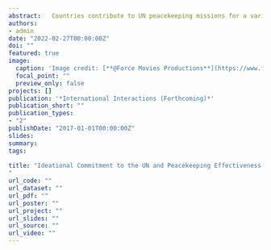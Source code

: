 ```yaml
---
abstract: 	Countries contribute to UN peacekeeping missions for a variety of reasons. That diversion of interest affects how the operations' mandates are fulfilled. While some troop-providers align with the UN's ideals and directives, others act in favor of their private benefits. Drawing on the conflict-of-interest theory, I posit that divergent interests within peacekeeping operations reduce the ideational commitment of troop-providers to the UN; therefore, the functionality of UN peacekeeping missions. This article explores the effect of troop-providers' ideational commitment to the UN on reducing civilian victimization by the combatants in all terminated and ongoing peacekeeping operations from 1990 to 2019. The results show that an increase in troop-providers' ideational commitment to the UN reduces civilian victimization. The article makes three contributions. First, it elaborates on the consequences of how peacekeeping operations are composed, bringing in the primary motivations of troop-providers. Second, it develops a new measure of troop-providers' ideational commitment to the UN, taking into account their human rights stance in the UNGA. Third, the study suggests that troop-providers' ideational commitment to the UN becomes more pivotal in large deployments; thus, it outlines several policy implications to the UN. 
authors:
- admin 
date: "2022-02-27T00:00:00Z" 
doi: ""
featured: true
image:
  caption: 'Image credit: [**@Force Movies Productions**](https://www.flickr.com/photos/147647726@N06/38160945061/)'
  focal_point: ""
  preview_only: false
projects: []
publication: '*International Interactions (Forthcoming)*'
publication_short: ""
publication_types:  
- "2"
publishDate: "2017-01-01T00:00:00Z"
slides: 
summary: 
tags:
 
title: "Ideational Commitment to the UN and Peacekeeping Effectiveness in Reducing Civilian Victimization
"
url_code: "" 
url_dataset: "" 
url_pdf: ""
url_poster: ""
url_project: ""
url_slides: ""
url_source: ""
url_video: ""
---
```


 

